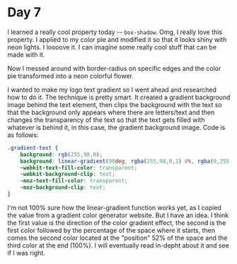 # Day 7

I learned a really cool property today -- `box-shadow`. Omg, I really love this property. I applied to my color pie and modified it so that it looks shiny with neon lights. I loooove it. I can imagine some really cool stuff that can be made with it.

Now I messed around with border-radius on specific edges and the color pie transformed into a neon colorful flower.

I wanted to make my logo text gradient so I went ahead and researched how to do it. The technique is pretty smart. It created a gradient background image behind the text element, then clips the background with the text so that the background only appears where there are letters/text and then changes the transparency of the text so that the text gets filled with whatever is behind it, in this case, the gradient background image. Code is as follows:

```css
.gradient-text {
    background: rgb(255,98,0);
    background: linear-gradient(90deg, rgba(255,98,0,1) 0%, rgba(0,255,175,1) 52%, rgba(154,0,255,1) 100%);
    -webkit-text-fill-color: transparent;
    -webkit-background-clip: text;
    -moz-text-fill-color: transparent;
    -moz-background-clip: text;
}
```

I'm not 100% sure how the linear-gradient function works yet, as I copied the value from a gradient color generator website. But I have an idea. I think the first value is the direction of the color gradient effect, the second is the first color followed by the percentage of the space where it starts, then comes the second color located at the "position" 52% of the space and the third color at the end (100%). I will eventually read in-depht about it and see if I was right.
